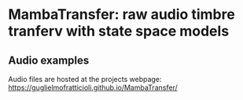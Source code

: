 # MambaTransfer: raw audio timbre tranferv with state space models 

## Audio examples 

Audio files are hosted at the projects webpage:
https://guglielmofratticioli.github.io/MambaTransfer/
